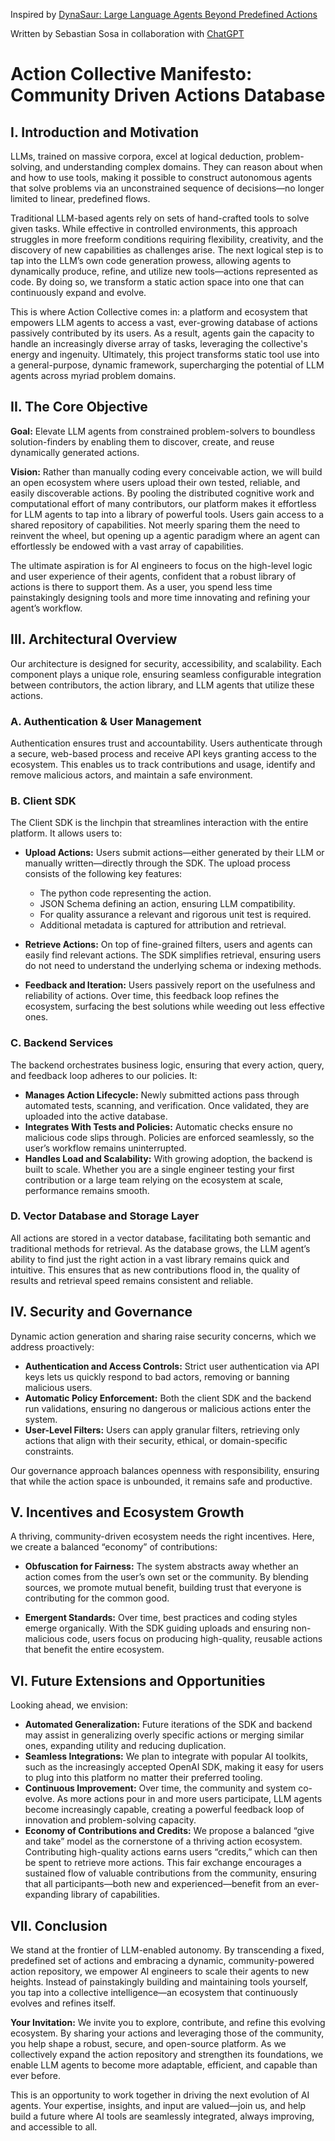 Inspired by [DynaSaur: Large Language Agents Beyond Predefined Actions](https://arxiv.org/abs/2411.01747)

Written by Sebastian Sosa in collaboration with [ChatGPT](https://chatgpt.com/share/675d01d9-82d4-8011-baf8-056340780afe) 

# Action Collective Manifesto: Community Driven Actions Database

## I. Introduction and Motivation

LLMs, trained on massive corpora, excel at logical deduction, problem-solving, and understanding complex domains. They can reason about when and how to use tools, making it possible to construct autonomous agents that solve problems via an unconstrained sequence of decisions—no longer limited to linear, predefined flows.

Traditional LLM-based agents rely on sets of hand-crafted tools to solve given tasks. While effective in controlled environments, this approach struggles in more freeform conditions requiring flexibility, creativity, and the discovery of new capabilities as challenges arise. The next logical step is to tap into the LLM’s own code generation prowess, allowing agents to dynamically produce, refine, and utilize new tools—actions represented as code. By doing so, we transform a static action space into one that can continuously expand and evolve.

This is where Action Collective comes in: a platform and ecosystem that empowers LLM agents to access a vast, ever-growing database of actions passively contributed by its users. As a result, agents gain the capacity to handle an increasingly diverse array of tasks, leveraging the collective's energy and ingenuity. Ultimately, this project transforms static tool use into a general-purpose, dynamic framework, supercharging the potential of LLM agents across myriad problem domains.

## II. The Core Objective

**Goal:** Elevate LLM agents from constrained problem-solvers to boundless solution-finders by enabling them to discover, create, and reuse dynamically generated actions.

**Vision:** Rather than manually coding every conceivable action, we will build an open ecosystem where users upload their own tested, reliable, and easily discoverable actions. By pooling the distributed cognitive work and computational effort of many contributors, our platform makes it effortless for LLM agents to tap into a library of powerful tools. Users gain access to a shared repository of capabilities. Not meerly sparing them the need to reinvent the wheel, but opening up a agentic paradigm where an agent can effortlessly be endowed with a vast array of capabilities.

The ultimate aspiration is for AI engineers to focus on the high-level logic and user experience of their agents, confident that a robust library of actions is there to support them. As a user, you spend less time painstakingly designing tools and more time innovating and refining your agent’s workflow.

## III. Architectural Overview

Our architecture is designed for security, accessibility, and scalability. Each component plays a unique role, ensuring seamless configurable integration between contributors, the action library, and LLM agents that utilize these actions.

### A. Authentication & User Management

Authentication ensures trust and accountability. Users authenticate through a secure, web-based process and receive API keys granting access to the ecosystem. This enables us to track contributions and usage, identify and remove malicious actors, and maintain a safe environment.

### B. Client SDK

The Client SDK is the linchpin that streamlines interaction with the entire platform. It allows users to:

- **Upload Actions:** Users submit actions—either generated by their LLM or manually written—directly through the SDK. The upload process consists of the following key features:

  - The python code representing the action.
  - JSON Schema defining an action, ensuring LLM compatibility.
  - For quality assurance a relevant and rigorous unit test is required.
  - Additional metadata is captured for attribution and retrieval.

- **Retrieve Actions:** On top of fine-grained filters, users and agents can easily find relevant actions. The SDK simplifies retrieval, ensuring users do not need to understand the underlying schema or indexing methods.

- **Feedback and Iteration:** Users passively report on the usefulness and reliability of actions. Over time, this feedback loop refines the ecosystem, surfacing the best solutions while weeding out less effective ones.

### C. Backend Services

The backend orchestrates business logic, ensuring that every action, query, and feedback loop adheres to our policies. It:

- **Manages Action Lifecycle:** Newly submitted actions pass through automated tests, scanning, and verification. Once validated, they are uploaded into the active database.
- **Integrates With Tests and Policies:** Automatic checks ensure no malicious code slips through. Policies are enforced seamlessly, so the user’s workflow remains uninterrupted.
- **Handles Load and Scalability:** With growing adoption, the backend is built to scale. Whether you are a single engineer testing your first contribution or a large team relying on the ecosystem at scale, performance remains smooth.

### D. Vector Database and Storage Layer

All actions are stored in a vector database, facilitating both semantic and traditional methods for retrieval. As the database grows, the LLM agent’s ability to find just the right action in a vast library remains quick and intuitive. This ensures that as new contributions flood in, the quality of results and retrieval speed remains consistent and reliable.

## IV. Security and Governance

Dynamic action generation and sharing raise security concerns, which we address proactively:

- **Authentication and Access Controls:** Strict user authentication via API keys lets us quickly respond to bad actors, removing or banning malicious users.
- **Automatic Policy Enforcement:** Both the client SDK and the backend run validations, ensuring no dangerous or malicious actions enter the system.
- **User-Level Filters:** Users can apply granular filters, retrieving only actions that align with their security, ethical, or domain-specific constraints.

Our governance approach balances openness with responsibility, ensuring that while the action space is unbounded, it remains safe and productive.

## V. Incentives and Ecosystem Growth

A thriving, community-driven ecosystem needs the right incentives. Here, we create a balanced “economy” of contributions:

- **Obfuscation for Fairness:** The system abstracts away whether an action comes from the user’s own set or the community. By blending sources, we promote mutual benefit, building trust that everyone is contributing for the common good.

- **Emergent Standards:** Over time, best practices and coding styles emerge organically. With the SDK guiding uploads and ensuring non-malicious code, users focus on producing high-quality, reusable actions that benefit the entire ecosystem.

## VI. Future Extensions and Opportunities

Looking ahead, we envision:

- **Automated Generalization:** Future iterations of the SDK and backend may assist in generalizing overly specific actions or merging similar ones, expanding utility and reducing duplication.
- **Seamless Integrations:** We plan to integrate with popular AI toolkits, such as the increasingly accepted OpenAI SDK, making it easy for users to plug into this platform no matter their preferred tooling.
- **Continuous Improvement:** Over time, the community and system co-evolve. As more actions pour in and more users participate, LLM agents become increasingly capable, creating a powerful feedback loop of innovation and problem-solving capacity.
- **Economy of Contributions and Credits:** We propose a balanced “give and take” model as the cornerstone of a thriving action ecosystem. Contributing high-quality actions earns users “credits,” which can then be spent to retrieve more actions. This fair exchange encourages a sustained flow of valuable contributions from the community, ensuring that all participants—both new and experienced—benefit from an ever-expanding library of capabilities.

## VII. Conclusion

We stand at the frontier of LLM-enabled autonomy. By transcending a fixed, predefined set of actions and embracing a dynamic, community-powered action repository, we empower AI engineers to scale their agents to new heights. Instead of painstakingly building and maintaining tools yourself, you tap into a collective intelligence—an ecosystem that continuously evolves and refines itself.

**Your Invitation:** We invite you to explore, contribute, and refine this evolving ecosystem. By sharing your actions and leveraging those of the community, you help shape a robust, secure, and open-source platform. As we collectively expand the action repository and strengthen its foundations, we enable LLM agents to become more adaptable, efficient, and capable than ever before.

This is an opportunity to work together in driving the next evolution of AI agents. Your expertise, insights, and input are valued—join us, and help build a future where AI tools are seamlessly integrated, always improving, and accessible to all.
